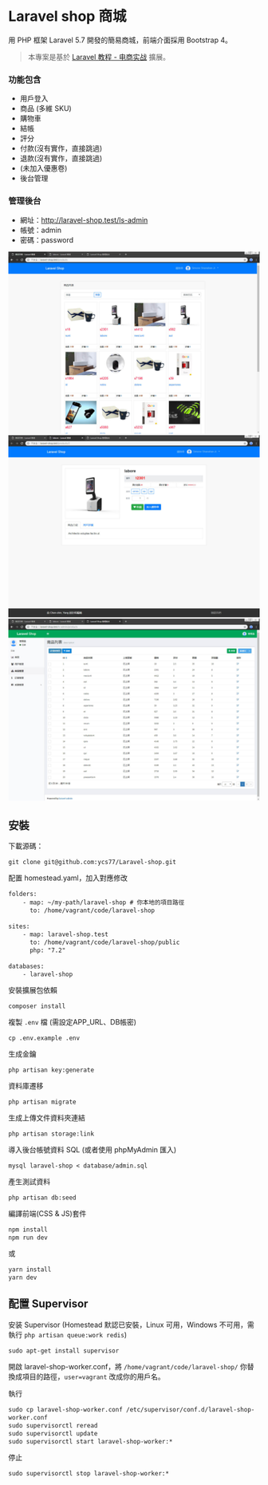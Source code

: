 # Laravel shop 商城

用 PHP 框架 Laravel 5.7 開發的簡易商城，前端介面採用 Bootstrap 4。

> 本專案是基於 [Laravel 教程 - 电商实战](https://learnku.com/courses/laravel-shop/5.7) 擴展。

### 功能包含
* 用戶登入
* 商品 (多維 SKU)
* 購物車
* 結帳
* 評分
* 付款(沒有實作，直接跳過)
* 退款(沒有實作，直接跳過)
* (未加入優惠卷)
* 後台管理

### 管理後台
* 網址：http://laravel-shop.test/ls-admin
* 帳號：admin
* 密碼：password

![Laravel shop 商城 首頁](/docs/example-1.jpg)
![Laravel shop 商城 商品頁](/docs/example-2.jpg)
![Laravel shop 商城 後台](/docs/example-3.jpg)

## 安裝

下載源碼：

```
git clone git@github.com:ycs77/Laravel-shop.git
```

配置 homestead.yaml，加入對應修改

```
folders:
    - map: ~/my-path/laravel-shop # 你本地的項目路徑
      to: /home/vagrant/code/laravel-shop

sites:
    - map: laravel-shop.test
      to: /home/vagrant/code/laravel-shop/public
      php: "7.2"

databases:
    - laravel-shop
```

安裝擴展包依賴

```
composer install
```

複製 `.env` 檔 (需設定APP_URL、DB帳密)

```
cp .env.example .env
```

生成金鑰

```
php artisan key:generate
```

資料庫遷移

```
php artisan migrate
```

生成上傳文件資料夾連結

```
php artisan storage:link
```

導入後台帳號資料 SQL (或者使用 phpMyAdmin 匯入)

```
mysql laravel-shop < database/admin.sql
```

產生測試資料

```
php artisan db:seed
```

編譯前端(CSS & JS)套件

```
npm install
npm run dev
```
或
```
yarn install
yarn dev
```

## 配置 Supervisor

安装 Supervisor (Homestead 默認已安裝，Linux 可用，Windows 不可用，需執行 `php artisan queue:work redis`)

```
sudo apt-get install supervisor
```

開啟 laravel-shop-worker.conf，將 `/home/vagrant/code/laravel-shop/` 你替換成項目的路徑，`user=vagrant` 改成你的用戶名。

執行

```
sudo cp laravel-shop-worker.conf /etc/supervisor/conf.d/laravel-shop-worker.conf
sudo supervisorctl reread
sudo supervisorctl update
sudo supervisorctl start laravel-shop-worker:*
```

停止

```
sudo supervisorctl stop laravel-shop-worker:*
```
